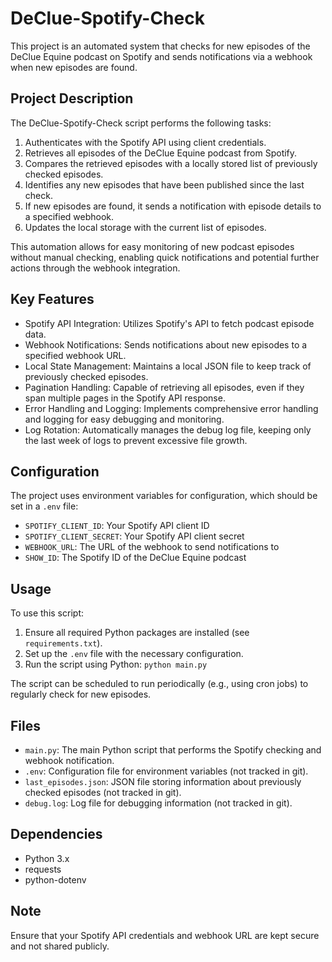 # DeClue-Spotify-Check

This project is an automated system that checks for new episodes of the DeClue Equine podcast on Spotify and sends notifications via a webhook when new episodes are found.

## Project Description

The DeClue-Spotify-Check script performs the following tasks:

1. Authenticates with the Spotify API using client credentials.
2. Retrieves all episodes of the DeClue Equine podcast from Spotify.
3. Compares the retrieved episodes with a locally stored list of previously checked episodes.
4. Identifies any new episodes that have been published since the last check.
5. If new episodes are found, it sends a notification with episode details to a specified webhook.
6. Updates the local storage with the current list of episodes.

This automation allows for easy monitoring of new podcast episodes without manual checking, enabling quick notifications and potential further actions through the webhook integration.

## Key Features

- Spotify API Integration: Utilizes Spotify's API to fetch podcast episode data.
- Webhook Notifications: Sends notifications about new episodes to a specified webhook URL.
- Local State Management: Maintains a local JSON file to keep track of previously checked episodes.
- Pagination Handling: Capable of retrieving all episodes, even if they span multiple pages in the Spotify API response.
- Error Handling and Logging: Implements comprehensive error handling and logging for easy debugging and monitoring.
- Log Rotation: Automatically manages the debug log file, keeping only the last week of logs to prevent excessive file growth.

## Configuration

The project uses environment variables for configuration, which should be set in a `.env` file:

- `SPOTIFY_CLIENT_ID`: Your Spotify API client ID
- `SPOTIFY_CLIENT_SECRET`: Your Spotify API client secret
- `WEBHOOK_URL`: The URL of the webhook to send notifications to
- `SHOW_ID`: The Spotify ID of the DeClue Equine podcast

## Usage

To use this script:

1. Ensure all required Python packages are installed (see `requirements.txt`).
2. Set up the `.env` file with the necessary configuration.
3. Run the script using Python: `python main.py`

The script can be scheduled to run periodically (e.g., using cron jobs) to regularly check for new episodes.

## Files

- `main.py`: The main Python script that performs the Spotify checking and webhook notification.
- `.env`: Configuration file for environment variables (not tracked in git).
- `last_episodes.json`: JSON file storing information about previously checked episodes (not tracked in git).
- `debug.log`: Log file for debugging information (not tracked in git).

## Dependencies

- Python 3.x
- requests
- python-dotenv

## Note

Ensure that your Spotify API credentials and webhook URL are kept secure and not shared publicly.
